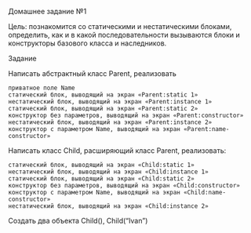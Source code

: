Домашнее задание №1

Цель: познакомится со статическими и нестатическими блоками, определить, как и в какой последовательности вызываются блоки и конструкторы базового класса и наследников.

Задание

Написать абстрактный класс Parent, реализовать

    приватное поле Name
    статический блок, выводящий на экран «Parent:static 1»
    нестатический блок, выводящий на экран «Parent:instance 1»
    статический блок, выводящий на экран «Parent:static 2»
    конструктор без параметров, выводящий на экран «Parent:constructor»
    нестатический блок, выводящий на экран «Parent:instance 2»
    конструктор c параметром Name, выводящий на экран «Parent:name-constructor»

Написать класс Child, расширяющий класс Parent, реализовать:

    статический блок, выводящий на экран «Child:static 1»
    нестатический блок, выводящий на экран «Child:instance 1»
    статический блок, выводящий на экран «Child:static 2»
    конструктор без параметров, выводящий на экран «Child:constructor»
    конструктор c параметром Name, выводящий на экран «Child:name-constructor»
    нестатический блок, выводящий на экран «Child:instance 2»

Создать два объекта Child(), Child(“Ivan”)